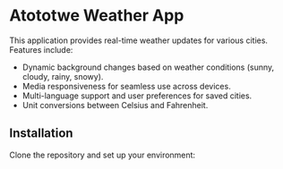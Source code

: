 # Atototwe Weather App

This application provides real-time weather updates for various cities. Features include:
- Dynamic background changes based on weather conditions (sunny, cloudy, rainy, snowy).
- Media responsiveness for seamless use across devices.
- Multi-language support and user preferences for saved cities.
- Unit conversions between Celsius and Fahrenheit.

## Installation
Clone the repository and set up your environment:
